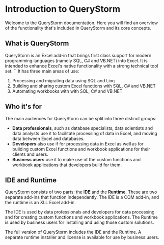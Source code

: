 # Introduction to QueryStorm

Welcome to the QueryStorm documentation. Here you will find an overview of the functionality that's included in QueryStorm and its core concepts.

## What is QueryStorm

QueryStorm is an Excel add-in that brings first class support for modern programming languages (namely SQL, C# and VB.NET) into Excel. It is intended to enhance Excel's native functionality with a strong technical tool set.
``
It has three main areas of use:

1. Processing and migrating data using SQL and Linq
2. Building and sharing custom Excel functions with SQL, C# and VB.NET
3. Automating workbooks with with SQL, C# and VB.NET

## Who it's for

The main audiences for QueryStorm can be split into three distinct groups:

- **Data professionals**, such as database specialists, data scientists and data analysts use it to facilitate processing of data in Excel, and moving data between Excel and databases.
- **Developers** also use if for processing data in Excel as well as for building custom Excel functions and workbook applications for their clients and users.
- **Business users** use it to make use of the custom functions and workbook applications that developers build for them.

## IDE and Runtime

QueryStorm consists of two parts: the **IDE** and the **Runtime**. These are two separate add-ins that function independently. The IDE is a COM add-in, and the runtime is an XLL Excel add-in.

The IDE is used by data professionals and developers for data processing and for creating custom functions and workbook applications. The Runtime is used by business users for installing and using those custom solutions.

The full version of QueryStorm includes the IDE and the Runtime. A separate runtime installer and license is available for use by business users.
